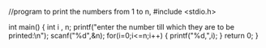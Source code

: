 //program to print the numbers from 1 to n,
#include <stdio.h>

int main()
{
   int i , n;
   printf("enter the number till which they are to be printed:\n");
   scanf("%d",&n);
   for(i=0;i<=n;i++)
   {
       printf("%d,",i);
       }
       return 0;
}
